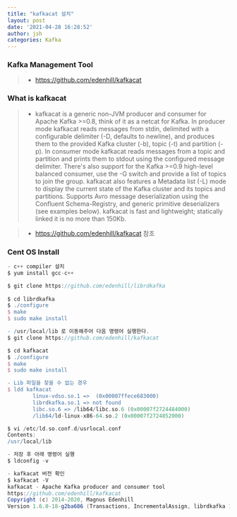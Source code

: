 ```yaml
---
title: "kafkacat 설치"
layout: post
date: '2021-04-28 16:28:52'
author: jsh
categories: Kafka
---
```


### Kafka Management Tool
> * https://github.com/edenhill/kafkacat

### What is kafkacat
> * kafkacat is a generic non-JVM producer and consumer for Apache Kafka >=0.8, think of it as a netcat for Kafka.
> In producer mode kafkacat reads messages from stdin, delimited with a configurable delimiter (-D, defaults to newline), and produces them to the provided Kafka cluster (-b), topic (-t) and partition (-p).
> In consumer mode kafkacat reads messages from a topic and partition and prints them to stdout using the configured message delimiter.
> There's also support for the Kafka >=0.9 high-level balanced consumer, use the -G <group> switch and provide a list of topics to join the group.
> kafkacat also features a Metadata list (-L) mode to display the current state of the Kafka cluster and its topics and partitions.
> Supports Avro message deserialization using the Confluent Schema-Registry, and generic primitive deserializers (see examples below).
> kafkacat is fast and lightweight; statically linked it is no more than 150Kb.

> * https://github.com/edenhill/kafkacat 참조

### Cent OS Install
```groovy
- c++ compiler 설치
$ yum install gcc-c++

$ git clone https://github.com/edenhill/librdkafka
  
$ cd librdkafka
$ ./configure
$ make
$ sudo make install

- /usr/local/lib 로 이동해주어 다음 명령어 실행한다.
$ git clone https://github.com/edenhill/kafkacat

$ cd kafkacat
$ ./configure
$ make
$ sudo make install

- Lib 파일을 찾을 수 없는 경우
$ ldd kafkacat
        linux-vdso.so.1 =>  (0x00007ffece683000)
        librdkafka.so.1 => not found
        libc.so.6 => /lib64/libc.so.6 (0x00007f2724484000)
        /lib64/ld-linux-x86-64.so.2 (0x00007f2724852000)

$ vi /etc/ld.so.conf.d/usrlocal.conf
Contents:
/usr/local/lib

- 저장 후 아래 명령어 실행
$ ldconfig -v

- kafkacat 버전 확인
$ kafkacat -V
kafkacat - Apache Kafka producer and consumer tool
https://github.com/edenhill/kafkacat
Copyright (c) 2014-2020, Magnus Edenhill
Version 1.6.0-18-g2ba686 (Transactions, IncrementalAssign, librdkafka 1.7.0-RC5 builtin.features=snappy,sasl,regex,lz4,sasl_plain,plugins)
```
